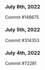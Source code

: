 ### July 8th, 2022

Commit #148675

### July 5th, 2022

Commit #314353


### July 4th, 2022

Commit #72281
